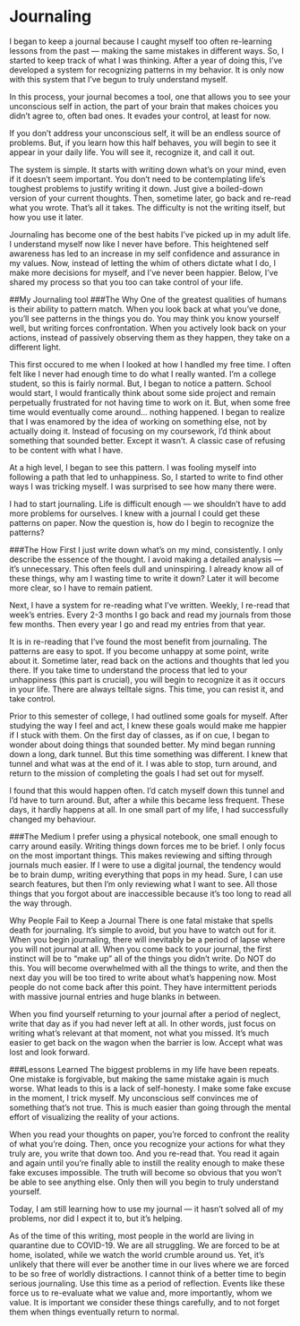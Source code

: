 # Journaling

I began to keep a journal because I caught myself too often re-learning lessons from the past —  making the same mistakes in different ways. So, I started to keep track of what I was thinking. After a year of doing this, I’ve developed a system for recognizing patterns in my behavior. It is only now with this system that I’ve begun to truly understand myself.

In this process, your journal becomes a tool, one that allows you to see your unconscious self in action, the part of your brain that makes choices you didn’t agree to, often bad ones. It evades your control, at least for now.

If you don’t address your unconscious self, it will be an endless source of problems. But, if you learn how this half behaves, you will begin to see it appear in your daily life. You will see it, recognize it, and call it out.

The system is simple. It starts with writing down what’s on your mind, even if it doesn’t seem important. You don’t need to be contemplating life’s toughest problems to justify writing it down. Just give a boiled-down version of your current thoughts. Then, sometime later, go back and re-read what you wrote. That’s all it takes. The difficulty is not the writing itself, but how you use it later.

Journaling has become one of the best habits I’ve picked up in my adult life. I understand myself now like I never have before. This heightened self awareness has led to an increase in my self confidence and assurance in my values. Now, instead of letting the whim of others dictate what I do, I make more decisions for myself, and I’ve never been happier. Below, I’ve shared my process so that you too can take control of your life.

##My Journaling tool
###The Why
One of the greatest qualities of humans is their ability to pattern match. When you look back at what you’ve done, you’ll see patterns in the things you do. You may think you know yourself well, but writing forces confrontation. When you actively look back on your actions, instead of passively observing them as they happen, they take on a different light.

This first occured to me when I looked at how I handled my free time. I often felt like I never had enough time to do what I really wanted. I’m a college student, so this is fairly normal. But, I began to notice a pattern. School would start, I would frantically think about some side project and remain perpetually frustrated for not having time to work on it. But, when some free time would eventually come around… nothing happened. I began to realize that I was enamored by the idea of working on something else, not by actually doing it. Instead of focusing on my coursework, I’d think about something that sounded better. Except it wasn’t. A classic case of refusing to be content with what I have.

At a high level, I began to see this pattern. I was fooling myself into following a path that led to unhappiness. So, I started to write to find other ways I was tricking myself. I was surprised to see how many there were.

I had to start journaling. Life is difficult enough —  we shouldn’t have to add more problems for ourselves. I knew with a journal I could get these patterns on paper. Now the question is, how do I begin to recognize the patterns?

###The How
First I just write down what’s on my mind, consistently. I only describe the essence of the thought. I avoid making a detailed analysis —  it’s unnecessary. This often feels dull and uninspiring. I already know all of these things, why am I wasting time to write it down? Later it will become more clear, so I have to remain patient.

Next, I have a system for re-reading what I’ve written. Weekly, I  re-read that week’s entries. Every 2-3 months I go back and read my journals from those few months. Then every year I  go and read my entries from that year.

It is in re-reading that I’ve found the most benefit from journaling. The patterns are easy to spot. If you become unhappy at some point, write about it. Sometime later, read back on the actions and thoughts that led you there. If you take time to understand the process that led to your unhappiness (this part is crucial), you will begin to recognize it as it occurs in your life. There are always telltale signs. This time, you can resist it, and take control.

Prior to this semester of college, I had outlined some goals for myself. After studying the way I feel and act, I knew these goals would make me happier if I stuck with them. On the first day of classes, as if on cue, I began to wonder about doing things that sounded better. My mind began running down a long, dark tunnel. But this time something was different. I knew that tunnel and what was at the end of it. I was able to stop, turn around, and return to the mission of completing the goals I had set out for myself.

I found that this would happen often. I’d catch myself down this tunnel and I’d have to turn around. But, after a while this became less frequent. These days, it hardly happens at all. In one small part of my life, I had successfully changed my behaviour.

###The Medium
I prefer using a physical notebook, one small enough to carry around easily. Writing things down forces me to be brief. I only focus on the most important things. This makes reviewing and sifting through journals much easier. If I were to use a digital journal, the tendency would be to brain dump, writing everything that pops in my head. Sure, I can use search features, but then I’m only reviewing what I want to see. All those things that you forgot about are inaccessible because it’s too long to read all the way through.

Why People Fail to Keep a Journal
There is one fatal mistake that spells death for journaling. It’s simple to avoid, but you have to watch out for it. When you begin journaling, there will inevitably be a period of lapse where you will not journal at all. When you come back to your journal, the first instinct will be to “make up” all of the things you didn’t write. Do NOT do this. You will become overwhelmed with all the things to write, and then the next day you will be too tired to write about what’s happening now. Most people do not come back after this point. They have intermittent periods with massive journal entries and huge blanks in between.

When you find yourself returning to your journal after a period of neglect, write that day as if you had never left at all. In other words, just focus on writing what’s relevant at that moment, not what you missed. It’s much easier to get back on the wagon when the barrier is low. Accept what was lost and look forward.

###Lessons Learned
The biggest problems in my life have been repeats. One mistake is forgivable, but making the same mistake again is much worse. What leads to this is a lack of self-honesty. I make some fake excuse in the moment, I trick myself. My unconscious self convinces me of something that’s not true. This is much easier than going through the mental effort of visualizing the reality of your actions.

When you read your thoughts on paper, you’re forced to confront the reality of what you’re doing. Then, once you recognize your actions for what they truly are, you write that down too. And you re-read that. You read it again and again until you’re finally able to instill the reality enough to make these fake excuses impossible. The truth will become so obvious that you won’t be able to see anything else. Only then will you begin to truly understand yourself.

Today, I am still learning how to use my journal — it hasn’t solved all of my problems, nor did I expect it to, but it’s helping.

As of the time of this writing, most people in the world are living in quarantine due to COVID-19. We are all struggling. We are forced to be at home, isolated, while we watch the world crumble around us. Yet, it’s unlikely that there will ever be another time in our lives where we are forced to be so free of worldly distractions. I cannot think of a better time to begin serious journaling. Use this time as a period of reflection. Events like these force us to re-evaluate what we value and, more importantly, whom we value. It is important we consider these things carefully, and to not forget them when things eventually return to normal.
